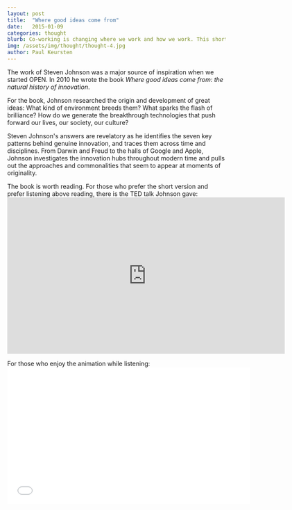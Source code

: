 ```yaml
---
layout: post
title:  "Where good ideas come from"
date:   2015-01-09
categories: thought
blurb: Co-working is changing where we work and how we work. This short animation is a great explanation of the concept of co-working.
img: /assets/img/thought/thought-4.jpg
author: Paul Keursten
---
```


The work of Steven Johnson was a major source of inspiration when we started OPEN. In 2010 he wrote the book *Where good ideas come from: the natural history of innovation*. 

For the book, Johnson researched the origin and development of great ideas: What kind of environment breeds them? What sparks the flash of brilliance? How do we generate the breakthrough technologies that push forward our lives, our society, our culture? 

Steven Johnson's answers are revelatory as he identifies the seven key patterns behind genuine innovation, and traces them across time and disciplines. From Darwin and Freud to the halls of Google and Apple, Johnson investigates the innovation hubs throughout modern time and pulls out the approaches and commonalities that seem to appear at moments of originality.

The book is worth reading. For those who prefer the short version and prefer listening above reading, there is the TED talk Johnson gave: <iframe src="https://embed-ssl.ted.com/talks/steven_johnson_where_good_ideas_come_from.html" width="640" height="360" frameborder="0" scrolling="no" webkitAllowFullScreen mozallowfullscreen allowFullScreen></iframe>

For those who enjoy the animation while listening: <iframe width="560" height="315" src="//www.youtube.com/embed/NugRZGDbPFU" frameborder="0" allowfullscreen></iframe>